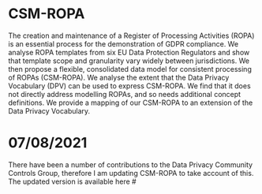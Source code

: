 # CSM-ROPA
The creation and maintenance of a Register of Processing Activities (ROPA) is an essential process for the demonstration of GDPR compliance. We analyse ROPA templates from six EU Data Protection Regulators and show that template scope and granularity vary widely between jurisdictions. We then propose a flexible, consolidated data model for consistent processing of ROPAs (CSM-ROPA). We analyse the extent that the Data Privacy Vocabulary (DPV) can be used to express CSM-ROPA. We find that it does not directly address modelling ROPAs, and so needs additional concept definitions. We provide a mapping of our CSM-ROPA to an extension of the Data Privacy Vocabulary.


# 07/08/2021 
There have been a number of contributions to the Data Privacy Community Controls Group, therefore I am updating CSM-ROPA to take account of this. The updated version is available here #
